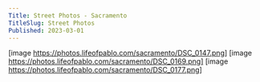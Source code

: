 ```yaml
---
Title: Street Photos - Sacramento
TitleSlug: Street Photos
Published: 2023-03-01
---
```

[image https://photos.lifeofpablo.com/sacramento/DSC_0147.png]
[image https://photos.lifeofpablo.com/sacramento/DSC_0169.png]
[image https://photos.lifeofpablo.com/sacramento/DSC_0177.png]
